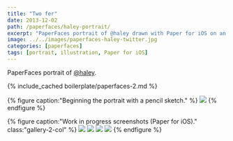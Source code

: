 ```yaml
---
title: "Two fer"
date: 2013-12-02
path: /paperfaces/haley-portrait/
excerpt: "PaperFaces portrait of @haley drawn with Paper for iOS on an iPad."
image: ../../images/paperfaces-haley-twitter.jpg
categories: [paperfaces]
tags: [portrait, illustration, Paper for iOS]
---
```


PaperFaces portrait of [@haley](https://twitter.com/haley).

{% include_cached boilerplate/paperfaces-2.md %}

{% figure caption:"Beginning the portrait with a pencil sketch." %}
[![](../../images/paperfaces-haley-process-1-750.jpg)](../../images/paperfaces-haley-process-1-lg.jpg)
{% endfigure %}

{% figure caption:"Work in progress screenshots (Paper for iOS)." class:"gallery-2-col" %}
[![](../../images/paperfaces-haley-process-2-600.jpg)](../../images/paperfaces-haley-process-2-lg.jpg)
[![](../../images/paperfaces-haley-process-3-600.jpg)](../../images/paperfaces-haley-process-3-lg.jpg)
[![](../../images/paperfaces-haley-process-4-600.jpg)](../../images/paperfaces-haley-process-4-lg.jpg)
[![](../../images/paperfaces-haley-process-5-600.jpg)](../../images/paperfaces-haley-process-5-lg.jpg)
{% endfigure %}
